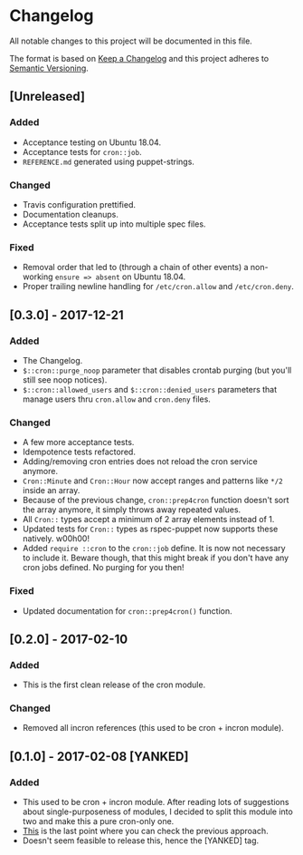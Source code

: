 # Changelog
All notable changes to this project will be documented in this file.

The format is based on [Keep a Changelog](http://keepachangelog.com/en/1.0.0/)
and this project adheres to [Semantic Versioning](http://semver.org/spec/v2.0.0.html).

## [Unreleased]
### Added
- Acceptance testing on Ubuntu 18.04.
- Acceptance tests for `cron::job`.
- `REFERENCE.md` generated using puppet-strings.

### Changed
- Travis configuration prettified.
- Documentation cleanups.
- Acceptance tests split up into multiple spec files.

### Fixed
- Removal order that led to (through a chain of other events) a non-working `ensure => absent` on Ubuntu 18.04.
- Proper trailing newline handling for `/etc/cron.allow` and `/etc/cron.deny`.

## [0.3.0] - 2017-12-21
### Added
- The Changelog.
- `$::cron::purge_noop` parameter that disables crontab purging (but you'll still see noop notices).
- `$::cron::allowed_users` and `$::cron::denied_users` parameters that manage users thru `cron.allow` and `cron.deny` files.

### Changed
- A few more acceptance tests.
- Idempotence tests refactored.
- Adding/removing cron entries does not reload the cron service anymore.
- `Cron::Minute` and `Cron::Hour` now accept ranges and patterns like `*/2` inside an array.
- Because of the previous change, `cron::prep4cron` function doesn't sort the array
  anymore, it simply throws away repeated values.
- All `Cron::` types accept a minimum of 2 array elements instead of 1.
- Updated tests for `Cron::` types as rspec-puppet now supports these natively. w00h00!
- Added `require ::cron` to the `cron::job` define. It is now not necessary to include it.
  Beware though, that this might break if you don't have any cron jobs defined. No purging for you then!

### Fixed
- Updated documentation for `cron::prep4cron()` function.

## [0.2.0] - 2017-02-10
### Added
- This is the first clean release of the cron module.

### Changed
- Removed all incron references (this used to be cron + incron module).

## [0.1.0] - 2017-02-08 [YANKED]
### Added
- This used to be cron + incron module. After reading lots of suggestions about single-purposeness of modules,
  I decided to split this module into two and make this a pure cron-only one.
- [This](https://github.com/pegasd/puppet-cron/tree/bfa2055056abe6dc056ca08d7cb6afa508d57dd5) is the last
  point where you can check the previous approach.
- Doesn't seem feasible to release this, hence the [YANKED] tag.
